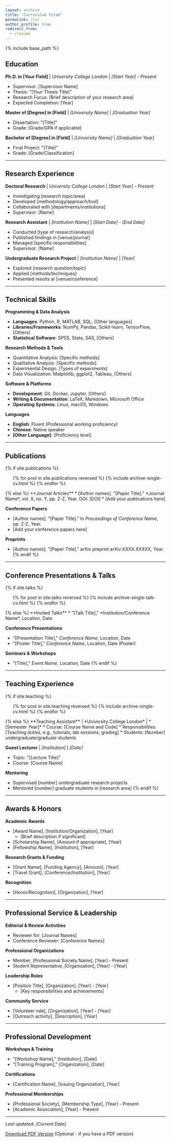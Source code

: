 ```yaml
---
layout: archive
title: "Curriculum Vitae"
permalink: /cv/
author_profile: true
redirect_from:
  - /resume
---
```


{% include base_path %}

## Education

**Ph.D. in [Your Field]** | *University College London* | *[Start Year] - Present*
* Supervisor: [Supervisor Name]
* Thesis: "[Your Thesis Title]"
* Research Focus: [Brief description of your research area]
* Expected Completion: [Year]

**Master of [Degree] in [Field]** | *[University Name]* | *[Graduation Year]*
* Dissertation: "[Title]"
* Grade: [Grade/GPA if applicable]

**Bachelor of [Degree] in [Field]** | *[University Name]* | *[Graduation Year]*
* Final Project: "[Title]"
* Grade: [Grade/Classification]

---

## Research Experience

**Doctoral Research** | *University College London* | *[Start Year] - Present*
* Investigating [research topic/area]
* Developed [methodology/approach/tool]
* Collaborated with [departments/institutions]
* Supervisor: [Name]

**Research Assistant** | *[Institution Name]* | *[Start Date] - [End Date]*
* Conducted [type of research/analysis]
* Published findings in [venue/journal]
* Managed [specific responsibilities]
* Supervisor: [Name]

**Undergraduate Research Project** | *[Institution Name]* | *[Year]*
* Explored [research question/topic]
* Applied [methods/techniques]
* Presented results at [venue/conference]

---

## Technical Skills

**Programming & Data Analysis**
* **Languages**: Python, R, MATLAB, SQL, [Other languages]
* **Libraries/Frameworks**: NumPy, Pandas, Scikit-learn, TensorFlow, [Others]
* **Statistical Software**: SPSS, Stata, SAS, [Others]

**Research Methods & Tools**
* Quantitative Analysis: [Specific methods]
* Qualitative Analysis: [Specific methods]  
* Experimental Design: [Types of experiments]
* Data Visualization: Matplotlib, ggplot2, Tableau, [Others]

**Software & Platforms**
* **Development**: Git, Docker, Jupyter, [Others]
* **Writing & Documentation**: LaTeX, Markdown, Microsoft Office
* **Operating Systems**: Linux, macOS, Windows

**Languages**
* **English**: Fluent (Professional working proficiency)
* **Chinese**: Native speaker
* **[Other Language]**: [Proficiency level]

---

## Publications

{% if site.publications %}
  <ul>{% for post in site.publications reversed %}
    {% include archive-single-cv.html %}
  {% endfor %}</ul>
{% else %}
**Journal Articles**
* [Author names]. "[Paper Title]." *Journal Name*, vol. X, no. Y, pp. Z-Z, Year. DOI: [DOI]
* [Add your publications here]

**Conference Papers**
* [Author names]. "[Paper Title]." In *Proceedings of Conference Name*, pp. Z-Z, Year.
* [Add your conference papers here]

**Preprints**
* [Author names]. "[Paper Title]." arXiv preprint arXiv:XXXX.XXXXX, Year.
{% endif %}

---

## Conference Presentations & Talks

{% if site.talks %}
  <ul>{% for post in site.talks reversed %}
    {% include archive-single-talk-cv.html  %}
  {% endfor %}</ul>
{% else %}
**Invited Talks**
* "[Talk Title]," *Institution/Conference Name*, Location, Date

**Conference Presentations**
* "[Presentation Title]," *Conference Name*, Location, Date
* "[Poster Title]," *Conference Name*, Location, Date (Poster)

**Seminars & Workshops**
* "[Title]," *Event Name*, Location, Date
{% endif %}

---

## Teaching Experience

{% if site.teaching %}
  <ul>{% for post in site.teaching reversed %}
    {% include archive-single-cv.html %}
  {% endfor %}</ul>
{% else %}
**Teaching Assistant** | *University College London* | *[Semester Year]*
* Course: [Course Name and Code]
* Responsibilities: [Teaching duties, e.g., tutorials, lab sessions, grading]
* Students: [Number] undergraduate/graduate students

**Guest Lecturer** | *[Institution]* | *[Date]*
* Topic: "[Lecture Title]"
* Course: [Course Name]

**Mentoring**
* Supervised [number] undergraduate research projects
* Mentored [number] graduate students in [research area]
{% endif %}

---

## Awards & Honors

**Academic Awards**
* [Award Name], [Institution/Organization], [Year]
  * [Brief description if significant]
* [Scholarship Name], [Amount if appropriate], [Year]
* [Fellowship Name], [Institution], [Year]

**Research Grants & Funding**
* [Grant Name], [Funding Agency], [Amount], [Year]
* [Travel Grant], [Conference/Institution], [Year]

**Recognition**
* [Honor/Recognition], [Organization], [Year]

---

## Professional Service & Leadership

**Editorial & Review Activities**
* Reviewer for: [Journal Names]
* Conference Reviewer: [Conference Names]

**Professional Organizations**
* Member, [Professional Society Name], [Year] - Present
* Student Representative, [Organization], [Year] - [Year]

**Leadership Roles**
* [Position Title], [Organization], [Year] - [Year]
  * [Key responsibilities and achievements]

**Community Service**
* [Volunteer role], [Organization], [Year] - [Year]
* [Outreach activity], [Description], [Year]

---

## Professional Development

**Workshops & Training**
* "[Workshop Name]," [Institution], [Date]
* "[Training Program]," [Organization], [Date]

**Certifications**
* [Certification Name], [Issuing Organization], [Year]

**Professional Memberships**
* [Professional Society], [Membership Type], [Year] - Present
* [Academic Association], [Year] - Present

---

*Last updated: [Current Date]*

[Download PDF Version](/files/cv.pdf) (Optional - if you have a PDF version)
